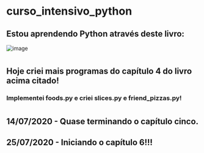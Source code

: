 # curso_intensivo_python
## Estou aprendendo Python através deste livro:
![image](https://user-images.githubusercontent.com/56406610/87102615-cbafd500-c228-11ea-9f61-db2cdce1f0e0.png)
#
## Hoje criei mais programas do capítulo 4 do livro acima citado!
### Implementei foods.py e criei slices.py e friend_pizzas.py!
#
## 14/07/2020 - Quase terminando o capítulo cinco.
## 25/07/2020 - Iniciando o capítulo 6!!!
